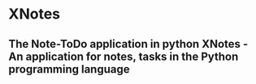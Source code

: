 # XNotes
The Note-ToDo application in python
XNotes - An application for notes, tasks in the Python programming language
---

